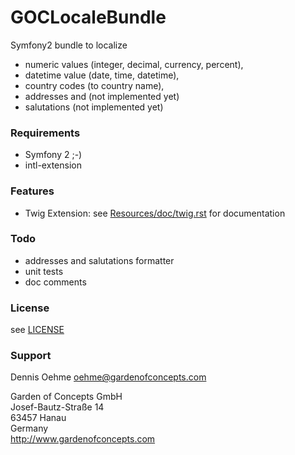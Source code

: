 GOCLocaleBundle
===============

Symfony2 bundle to localize

* numeric values (integer, decimal, currency, percent),
* datetime value (date, time, datetime),
* country codes (to country name),
* addresses and (not implemented yet)
* salutations (not implemented yet)


### Requirements

* Symfony 2 ;-)
* intl-extension


### Features

* Twig Extension: see [Resources/doc/twig.rst](GOCLocaleBundle/blob/master/Resources/doc/twig.rst) for documentation


### Todo

* addresses and salutations formatter
* unit tests
* doc comments


### License

see [LICENSE](GOCLocaleBundle/blob/master/LICENSE)


### Support

Dennis Oehme <oehme@gardenofconcepts.com>

Garden of Concepts GmbH<br />
Josef-Bautz-Straße 14<br />
63457 Hanau<br />
Germany<br />
http://www.gardenofconcepts.com
